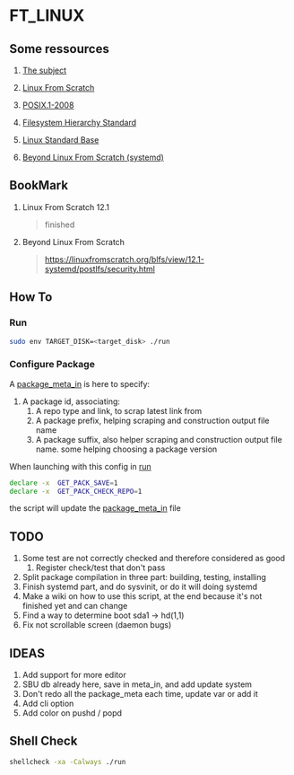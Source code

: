 # FT_LINUX

## Some ressources

1. [The subject](rsc/en.subject.pdf)
1. [Linux From Scratch](https://www.linuxfromscratch.org/lfs/view/12.1/index.html)
1. [POSIX.1-2008](https://pubs.opengroup.org/onlinepubs/9699919799/)
1. [Filesystem Hierarchy Standard](https://refspecs.linuxfoundation.org/FHS_3.0/fhs/index.html)
1. [Linux Standard Base](https://refspecs.linuxfoundation.org/lsb.shtml)

1. [Beyond Linux From Scratch (systemd)](https://linuxfromscratch.org/blfs/view/12.1-systemd/)

## BookMark

1. Linux From Scratch 12.1
	> finished
2. Beyond Linux From Scratch
	> https://linuxfromscratch.org/blfs/view/12.1-systemd/postlfs/security.html

## How To

### Run

```sh
sudo env TARGET_DISK=<target_disk> ./run
```

### Configure Package

A [package_meta_in](./package_meta_in) is here to specify:

1. A package id, associating:
	1. A repo type and link, to scrap latest link from
	1. A package prefix, helping scraping and construction output file name
	1. A package suffix, also helper scraping and construction output file name.
	some helping choosing a package version

When launching with this config in [run](./run)
```sh
declare -x	GET_PACK_SAVE=1
declare -x	GET_PACK_CHECK_REPO=1
```
the script will update the [package_meta_in](./package_meta_in) file

## TODO

1. Some test are not correctly checked and therefore considered as good
   1. Register check/test that don't pass
1. Split package compilation in three part: building, testing, installing
1. Finish systemd part, and do sysvinit, or do it will doing systemd
1. Make a wiki on how to use this script, at the end because it's not finished
   yet and can change
1. Find a way to determine boot sda1 -> hd(1,1)
1. Fix not scrollable screen (daemon bugs)

## IDEAS
1. Add support for more editor
1. SBU db already here, save in meta_in, and add update system
1. Don't redo all the package_meta each time, update var or add it
1. Add cli option
1. Add color on pushd / popd

## Shell Check

```sh
shellcheck -xa -Calways ./run
```
